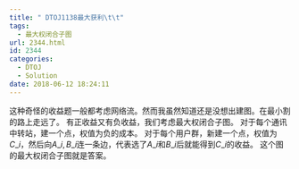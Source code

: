 ```yaml
---
title: " DTOJ1138最大获利\t\t"
tags:
  - 最大权闭合子图
url: 2344.html
id: 2344
categories:
  - DTOJ
  - Solution
date: 2018-06-12 18:24:11
---
```


这种奇怪的收益题一般都考虑网络流。然而我虽然知道还是没想出建图。在最小割的路上走远了。 有正收益又有负收益，我们考虑最大权闭合子图。 对于每个通讯中转站，建一个点，权值为负的成本。 对于每个用户群，新建一个点，权值为$C\_i$，然后向$A\_i,B\_i$连一条边，代表选了$A\_i$和$B\_i$后就能得到$C\_i$的收益。 这个图的最大权闭合子图就是答案。
